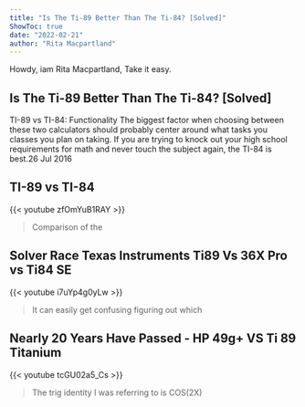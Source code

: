 ```yaml
---
title: "Is The Ti-89 Better Than The Ti-84? [Solved]"
ShowToc: true 
date: "2022-02-21"
author: "Rita Macpartland" 
---
```


Howdy, iam Rita Macpartland, Take it easy.
## Is The Ti-89 Better Than The Ti-84? [Solved]
 TI-89 vs TI-84: Functionality The biggest factor when choosing between these two calculators should probably center around what tasks you classes you plan on taking. If you are trying to knock out your high school requirements for math and never touch the subject again, the TI-84 is best.26 Jul 2016

## TI-89 vs TI-84
{{< youtube zfOmYuB1RAY >}}
>Comparison of the 

## Solver Race Texas Instruments Ti89 Vs 36X Pro vs Ti84 SE
{{< youtube i7uYp4g0yLw >}}
>It can easily get confusing figuring out which 

## Nearly 20 Years Have Passed - HP 49g+ VS Ti 89 Titanium
{{< youtube tcGU02a5_Cs >}}
>The trig identity I was referring to is COS(2X)

